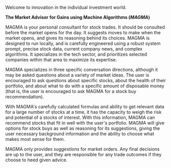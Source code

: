 Welcome to innovation in the individual investment world.

<b> The Market Advisor for Gains using Machine Algorithms (<i>MAGMA</i>)</b>

MAGMA is your personal consultant for stock trades. It should be consulted before the market opens for the day. It suggests moves to make when the market opens, and gives its reasoning behind its choices.
MAGMA is designed to run locally, and is carefully engineered using a robust system prompt, precise stock data, current company news, and complex algorithms.
It specializes in the tech sector, and prioritizes selected companies within that area to maximize its expertise.

MAGMA specializes in three specific conversation directions, although it may be asked questions about a variety of market ideas. The user is encouraged to ask questions about specific stocks, about the health of their portfolio, and about what to do with a specific amount of disposable money (that is, the user is encouraged to ask MAGMA for a stock buy recommendation). 

With MAGMA's carefully calculated formulas and ability to get relevant data for a large number of stocks at a time, it has the capacity to weigh the risk and potential of a stocks of interest. With this information, MAGMA can recommend stocks that fit in well with the user's portfolio. MAGMA will give options for stock buys as well as reasoning for its suggestions, giving the user necessary background information and the ability to choose what makes most sense for them.

MAGMA only provides <i>suggestions</i> for market orders. Any final decisions are up to the user, and they are responsible for any trade outcomes
if they choose to heed given advice.
